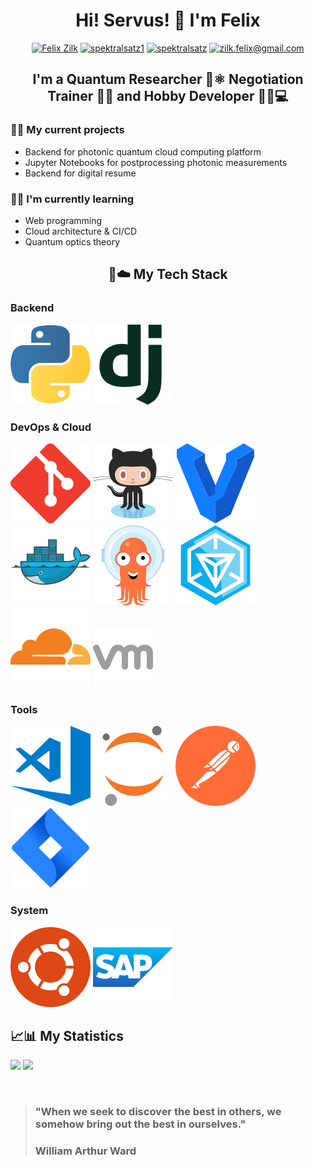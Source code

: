 <h1 align="center">
Hi! Servus! 👋 I'm Felix
</h1>

<div align="center">
<a href="https://www.linkedin.com/in/felix-zilk/" target="blank"><img src="https://img.shields.io/badge/LinkedIn-0077B5?style=for-the-badge&logo=linkedin&logoColor=white" alt="Felix Zilk"/></a>
<a href="https://twitter.com/spektralsatz1" target="blank"><img src="https://img.shields.io/badge/Twitter-1DA1F2?style=for-the-badge&logo=twitter&logoColor=white" alt="spektralsatz1"/></a>
<a href="https://instagram.com/spektralsatz" target="blank"><img src="https://img.shields.io/badge/Instagram-E4405F?style=for-the-badge&logo=instagram&logoColor=white" alt="spektralsatz"/></a>
<a href="mailto:zilk.felix@gmail.com" target="blank"><img src="https://img.shields.io/badge/Gmail-D14836?style=for-the-badge&logo=gmail&logoColor=white" alt="zilk.felix@gmail.com"/></a>
</p>
</div>

<h2 align="center">
I'm a Quantum Researcher 🥽⚛️ Negotiation Trainer 🤝💬 and Hobby Developer 👨‍💻💻
</h2> 

### 🔭🐣 My current projects

- Backend for photonic quantum cloud computing platform
- Jupyter Notebooks for postprocessing photonic measurements
- Backend for digital resume

### 🌱🧠 I'm currently learning

- Web programming
- Cloud architecture & CI/CD
- Quantum optics theory

<h2 align="center">
📱☁️ My Tech Stack
</h2> 

### Backend
![Python](./icons/python-icon.svg)
![Django](./icons/djangoproject-icon.svg)
</br>

### DevOps & Cloud
![Git](./icons/git-scm-icon.svg)
![GitHub](./icons/github-icon.svg)
![Vagrant](./icons/vagrantup-icon.svg)
![Docker](./icons/docker-icon.svg)
![Argo](./icons/argoprojio-icon.svg)
![Ingress](./icons/ingress-icon.svg)
![Cloudflare](./icons/cloudflare-icon.svg)
![VMWare](./icons/icons8-vmware.svg)
</br>

### Tools
![Visual Studio Code](./icons/visualstudio_code-icon.svg)
![Jupyter](./icons/jupyter-icon.svg)
![Postman](./icons/getpostman-icon.svg)
![JIRA](./icons/atlassian_jira-icon.svg)
</br>

### System 
![Ubuntu](./icons/ubuntu-icon.svg)
![SAP](./icons/sap-icon.svg)
</br>

## 📈📊 My Statistics
<p>
  <img height="180em" src="https://github-readme-stats.vercel.app/api?username=zilkf92&show_icons=true&hide_border=true&&count_private=true&include_all_commits=true" />
  <img height="180em" src="https://github-readme-stats.vercel.app/api/top-langs/?username=zilkf92&exclude_repo=Spikes,Neuromatch-Academy-2020&show_icons=true&hide_border=true&layout=compact&langs_count=8"/>
</p>
</br>

> ### "When we seek to discover the best in others, we somehow bring out the best in ourselves." 
> ### William Arthur Ward